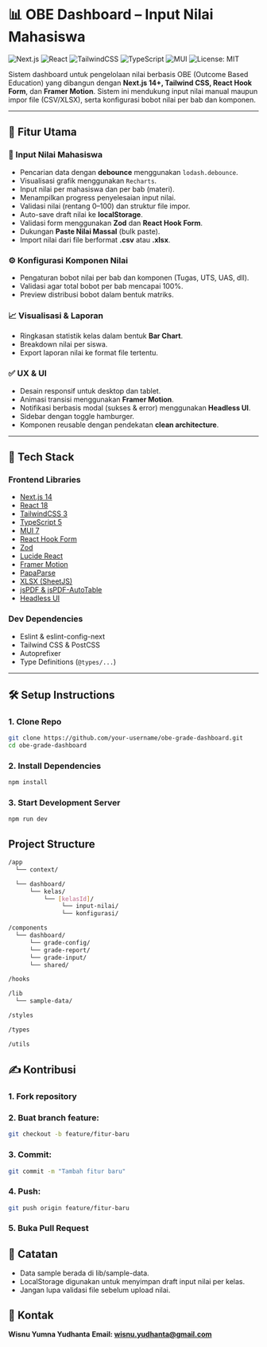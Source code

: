 # 📊 OBE Dashboard – Input Nilai Mahasiswa

![Next.js](https://img.shields.io/badge/Next.js-14.2.30-blue?logo=next.js)
![React](https://img.shields.io/badge/React-18-blue?logo=react)
![TailwindCSS](https://img.shields.io/badge/TailwindCSS-3.4.3-06B6D4?logo=tailwindcss)
![TypeScript](https://img.shields.io/badge/TypeScript-5-blue?logo=typescript)
![MUI](https://img.shields.io/badge/MUI-7.2.0-007FFF?logo=mui)
![License: MIT](https://img.shields.io/badge/License-MIT-yellow.svg)

Sistem dashboard untuk pengelolaan nilai berbasis OBE (Outcome Based Education) yang dibangun dengan **Next.js 14+, Tailwind CSS, React Hook Form**, dan **Framer Motion**. Sistem ini mendukung input nilai manual maupun impor file (CSV/XLSX), serta konfigurasi bobot nilai per bab dan komponen.

---

## 🚀 Fitur Utama

### 🔢 Input Nilai Mahasiswa
- Pencarian data dengan **debounce** menggunakan `lodash.debounce`.
- Visualisasi grafik menggunakan `Recharts`.
- Input nilai per mahasiswa dan per bab (materi).
- Menampilkan progress penyelesaian input nilai.
- Validasi nilai (rentang 0–100) dan struktur file impor.
- Auto-save draft nilai ke **localStorage**.
- Validasi form menggunakan **Zod** dan **React Hook Form**.
- Dukungan **Paste Nilai Massal** (bulk paste).
- Import nilai dari file berformat **.csv** atau **.xlsx**.

### ⚙️ Konfigurasi Komponen Nilai
- Pengaturan bobot nilai per bab dan komponen (Tugas, UTS, UAS, dll).
- Validasi agar total bobot per bab mencapai 100%.
- Preview distribusi bobot dalam bentuk matriks.

### 📈 Visualisasi & Laporan
- Ringkasan statistik kelas dalam bentuk **Bar Chart**.
- Breakdown nilai per siswa.
- Export laporan nilai ke format file tertentu.

### ✅ UX & UI
- Desain responsif untuk desktop dan tablet.
- Animasi transisi menggunakan **Framer Motion**.
- Notifikasi berbasis modal (sukses & error) menggunakan **Headless UI**.
- Sidebar dengan toggle hamburger.
- Komponen reusable dengan pendekatan **clean architecture**.

---

## 🧰 Tech Stack

### Frontend Libraries

- [Next.js 14](https://nextjs.org/)
- [React 18](https://reactjs.org/)
- [TailwindCSS 3](https://tailwindcss.com/)
- [TypeScript 5](https://www.typescriptlang.org/)
- [MUI 7](https://mui.com/)
- [React Hook Form](https://react-hook-form.com/)
- [Zod](https://github.com/colinhacks/zod)
- [Lucide React](https://lucide.dev/)
- [Framer Motion](https://www.framer.com/motion/)
- [PapaParse](https://www.papaparse.com/)
- [XLSX (SheetJS)](https://github.com/SheetJS/sheetjs)
- [jsPDF & jsPDF-AutoTable](https://github.com/parallax/jsPDF)
- [Headless UI](https://headlessui.com/)

### Dev Dependencies

- Eslint & eslint-config-next
- Tailwind CSS & PostCSS
- Autoprefixer
- Type Definitions (`@types/...`)

---

## 🛠️ Setup Instructions

### 1. Clone Repo

```bash
git clone https://github.com/your-username/obe-grade-dashboard.git
cd obe-grade-dashboard
```

### 2. Install Dependencies

```bash
npm install
```

### 3. Start Development Server

```bash
npm run dev
```

## Project Structure

```bash
/app
  └── context/

  └── dashboard/
      └── kelas/
          └── [kelasId]/
               └── input-nilai/
               └── konfigurasi/

/components
  └── dashboard/
      └── grade-config/
      └── grade-report/
      └── grade-input/
      └── shared/

/hooks

/lib
  └── sample-data/

/styles

/types

/utils
```

## ✍️ Kontribusi

### 1. Fork repository
### 2. Buat branch feature:

```bash
git checkout -b feature/fitur-baru
```

### 3. Commit:

```bash
git commit -m "Tambah fitur baru"
```

### 4. Push:

```bash
git push origin feature/fitur-baru
```

### 5. Buka Pull Request

## 📌 Catatan

- Data sample berada di lib/sample-data.
- LocalStorage digunakan untuk menyimpan draft input nilai per kelas.
- Jangan lupa validasi file sebelum upload nilai.

## 📧 Kontak

**Wisnu Yumna Yudhanta**
**Email: wisnu.yudhanta@gmail.com**